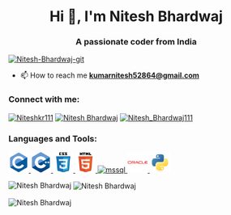 <h1 align="center">Hi 👋, I'm Nitesh Bhardwaj</h1>

<h3 align="center">A passionate coder from India</h3>
<p align="left"> <a href="https://github.com/ryo-ma/github-profile-trophy"><img src="https://github-profile-trophy.vercel.app/?username=Nitesh-Bhardwaj-git" alt="Nitesh-Bhardwaj-git"  /></a> </p>


- 📫 How to reach me **kumarnitesh52864@gmail.com**

<h3 align="left">Connect with me:</h3>
<p align="left">
<a href="https://twitter.com/Niteshkr111" target="blank"><img align="center" src="https://raw.githubusercontent.com/rahuldkjain/github-profile-readme-generator/master/src/images/icons/Social/twitter.svg" alt="Niteshkr111" height="30" width="40" /></a>
<a href="https://www.linkedin.com/in/nitesh--kumar/" target="blank"><img align="center" src="https://raw.githubusercontent.com/rahuldkjain/github-profile-readme-generator/master/src/images/icons/Social/linked-in-alt.svg" alt="Nitesh Bhardwaj" height="30" width="40" /></a>
<a href="https://www.instagram.com/nitesh_bhardwaj111/" target="blank"><img align="center" src="https://raw.githubusercontent.com/rahuldkjain/github-profile-readme-generator/master/src/images/icons/Social/instagram.svg" alt="Nitesh_Bhardwaj111" height="30" width="40" /></a>

</p>

<h3 align="left">Languages and Tools:</h3>
<p align="left"> <a href="https://www.cprogramming.com/" target="_blank" rel="noreferrer"> <img src="https://raw.githubusercontent.com/devicons/devicon/master/icons/c/c-original.svg" alt="c" width="40" height="40"/> </a> <a href="https://www.w3schools.com/cpp/" target="_blank" rel="noreferrer"> <img src="https://raw.githubusercontent.com/devicons/devicon/master/icons/cplusplus/cplusplus-original.svg" alt="cplusplus" width="40" height="40"/> </a> <a href="https://www.w3schools.com/css/" target="_blank" rel="noreferrer"> <img src="https://raw.githubusercontent.com/devicons/devicon/master/icons/css3/css3-original-wordmark.svg" alt="css3" width="40" height="40"/> </a> <a href="https://www.w3.org/html/" target="_blank" rel="noreferrer"> <img src="https://raw.githubusercontent.com/devicons/devicon/master/icons/html5/html5-original-wordmark.svg" alt="html5" width="40" height="40"/> </a> <a href="https://www.microsoft.com/en-us/sql-server" target="_blank" rel="noreferrer"> <img src="https://www.svgrepo.com/show/303229/microsoft-sql-server-logo.svg" alt="mssql" width="40" height="40"/> </a> <a href="https://www.oracle.com/" target="_blank" rel="noreferrer"> <img src="https://raw.githubusercontent.com/devicons/devicon/master/icons/oracle/oracle-original.svg" alt="oracle" width="40" height="40"/> </a> <a href="https://www.python.org" target="_blank" rel="noreferrer"> <img src="https://raw.githubusercontent.com/devicons/devicon/master/icons/python/python-original.svg" alt="python" width="40" height="40"/> </a> </p>

<p><img align="left" src="https://github-readme-stats.vercel.app/api/top-langs?username=Nitesh-Bhardwaj-git&show_icons=true&locale=en&layout=compact" alt="Nitesh Bhardwaj" /></p>

<p>&nbsp;<img align="center" src="https://github-readme-stats.vercel.app/api?username=Nitesh-Bhardwaj-git&show_icons=true&locale=en" alt="Nitesh Bhardwaj" /></p>

<p><img align="center" src="https://github-readme-streak-stats.herokuapp.com/?user=Nitesh-Bhardwaj-git&" alt="Nitesh Bhardwaj" /></p>

